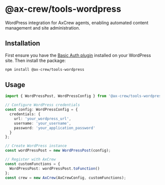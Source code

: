 # @ax-crew/tools-wordpress

WordPress integration for AxCrew agents, enabling automated content management and site administration.

## Installation
First ensure you have the [Basic Auth plugin](https://github.com/WP-API/Basic-Auth) installed on your WordPress site. Then install the package:

```bash
npm install @ax-crew/tools-wordpress
```

## Usage

```typescript
import { WordPressPost, WordPressConfig } from '@ax-crew/tools-wordpress';

// Configure WordPress credentials
const config: WordPressConfig = {
  credentials: {
    url: 'your_wordpress_url',
    username: 'your_username',
    password: 'your_application_password'
  }
};

// Create WordPress instance
const wordPressPost = new WordPressPost(config);

// Register with AxCrew
const customFunctions = {
  WordPressPost: wordPressPost.toFunction()
};
const crew = new AxCrew(AxCrewConfig, customFunctions);
```
